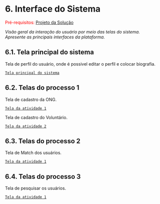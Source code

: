 
# 6. Interface do Sistema

<span style="color:red">Pré-requisitos: <a href="4-Projeto-Solucao.md"> Projeto da Solução</a></span>

_Visão geral da interação do usuário por meio das telas do sistema. Apresente as principais interfaces da plataforma._

## 6.1. Tela principal do sistema

Tela de perfil do usuário, onde é possivel editar o perfil e colocar biografia.

[`Tela principal do sistema`](images/telas/tela5.png)


## 6.2. Telas do processo 1

Tela de cadastro da ONG.

[`Tela da atividade 1`](images/telas/tela1.png)

Tela de cadastro do Voluntário.

[`Tela da atividade 2`](images/telas/tela2.png)


## 6.3. Telas do processo 2

Tela de Match dos usuários.

[`Tela da atividade 1`](images/telas/tela9.png)


## 6.4. Telas do processo 3

Tela de pesquisar os usuários.

[`Tela da atividade 1`](images/telas/tela8.png)


